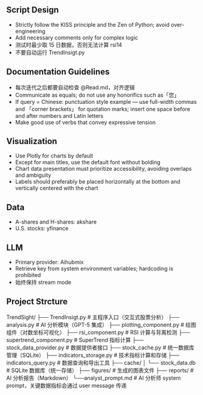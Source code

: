 ## Script Design
- Strictly follow the KISS principle and the Zen of Python; avoid over-engineering
- Add necessary comments only for complex logic
- 测试时最少取 15 日数据，否则无法计算 rsi14
- 不要自动运行 TrendInsigt.py
  
## Documentation Guidelines
- 每次迭代之后都要自动检查 @Read.md，对齐逻辑
- Communicate as equals; do not use any honorifics such as「您」
- If query = Chinese: punctuation style example — use full-width commas and 「corner brackets」 for quotation marks; insert one space before and after numbers and Latin letters
- Make good use of verbs that convey expressive tension

## Visualization
- Use Plotly for charts by default
- Except for main titles, use the default font without bolding
- Chart data presentation must prioritize accessibility, avoiding overlaps and ambiguity
- Labels should preferably be placed horizontally at the bottom and vertically centered with the chart

## Data
- A-shares and H-shares: akshare
- U.S. stocks: yfinance

## LLM
- Primary provider: Aihubmix
- Retrieve key from system environment variables; hardcoding is prohibited
- 始终保持 stream mode

## Project Strcture
TrendSight/
├── TrendInsigt.py              # 主程序入口（交互式股票分析）
├── analysis.py                 # AI 分析模块（GPT-5 集成）
├── plotting_component.py       # 绘图组件（对数坐标可视化）
├── rsi_component.py            # RSI 计算与背离检测
├── supertrend_component.py     # SuperTrend 指标计算
├── stock_data_provider.py      # 数据提供者接口
├── stock_cache.py              # 统一数据库管理（SQLite）
├── indicators_storage.py       # 技术指标计算和存储
├── indicators_query.py         # 数据查询和导出工具
├── cache/
│   └── stock_data.db           # SQLite 数据库（统一存储）
├── figures/                    # 生成的图表文件
├── reports/                    # AI 分析报告（Markdown）
└──analyst_prompt.md           # AI 分析师 system prompt，关键数据指标会通过 user message 传递